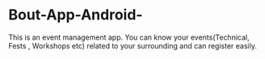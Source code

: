 # Bout-App-Android-
This is an event management app. You can know your events(Technical, Fests , Workshops etc) related to your surrounding and can register easily.
